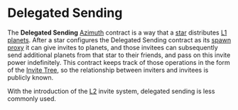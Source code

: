 # Delegated Sending

The **Delegated Sending** [Azimuth](azimuth) contract is a way that a [star](star ) distributes [L1](azimuth) [planets](planet). After a star configures the Delegated Sending contract as its [spawn proxy](proxies) it can give invites to planets, and those invitees can subsequently send additional planets from that star to their friends, and pass on this invite power indefinitely. This contract keeps track of those operations in the form of the [Invite Tree](invite-tree), so the relationship between inviters and invitees is publicly known.

With the introduction of the [L2](rollups) invite system, delegated sending is less commonly used.
